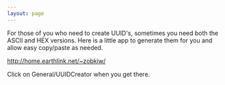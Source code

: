 ```yaml
---
layout: page
---
```


For those of you who need to create UUID's, sometimes you need both the ASCII and HEX versions. Here is a little app to generate them for you and allow easy copy/paste as needed.

http://home.earthlink.net/~zobkiw/

Click on General/UUIDCreator when you get there.